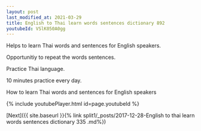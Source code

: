 ```yaml
---
layout: post
last_modified_at: 2021-03-29
title: English to Thai learn words sentences dictionary 892 
youtubeId: VSlK050A0gg
---
```

 
 
Helps to learn Thai words and sentences for English speakers.

Opportunitiy to repeat the words sentences. 

Practice Thai language. 
 
10 minutes practice every day. 
 
How to learn Thai words and sentences for English speakers 
 
{% include youtubePlayer.html id=page.youtubeId %}
 
 
[Next]({{ site.baseurl }}{% link  split1/_posts/2017-12-28-English to thai learn words sentences dictionary 335 .md%})
 
